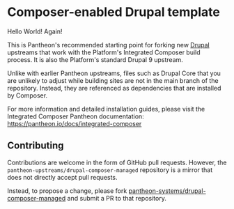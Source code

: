 # Composer-enabled Drupal template

Hello World! Again!

This is Pantheon's recommended starting point for forking new [Drupal](https://www.drupal.org/) upstreams
that work with the Platform's Integrated Composer build process. It is also the
Platform's standard Drupal 9 upstream.

Unlike with earlier Pantheon upstreams, files such as Drupal Core that you are
unlikely to adjust while building sites are not in the main branch of the 
repository. Instead, they are referenced as dependencies that are installed by
Composer.

For more information and detailed installation guides, please visit the
Integrated Composer Pantheon documentation: https://pantheon.io/docs/integrated-composer

## Contributing

Contributions are welcome in the form of GitHub pull requests. However, the
`pantheon-upstreams/drupal-composer-managed` repository is a mirror that does not
directly accept pull requests.

Instead, to propose a change, please fork [pantheon-systems/drupal-composer-managed](https://github.com/pantheon-systems/drupal-composer-managed)
and submit a PR to that repository.
